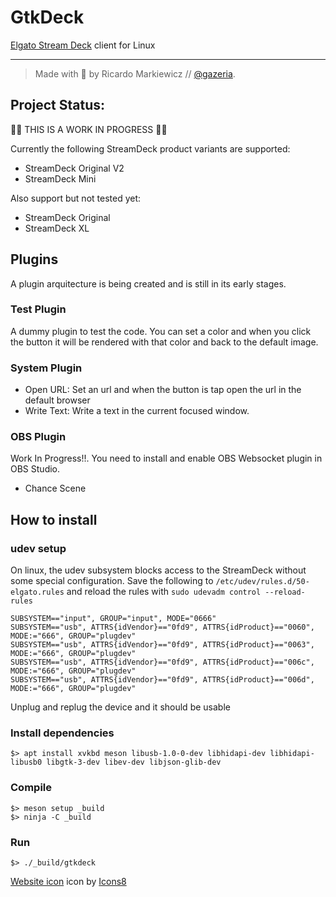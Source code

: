 # GtkDeck

[Elgato Stream Deck](https://www.elgato.com/en/gaming/stream-deck) client for Linux

---
>Made with 💙 by Ricardo Markiewicz // [@gazeria](https://twitter.com/gazeria).

## Project Status:

🚨🚨 THIS IS A WORK IN PROGRESS 🚨🚨

Currently the following StreamDeck product variants are supported:
* StreamDeck Original V2
* StreamDeck Mini

Also support but not tested yet:
* StreamDeck Original
* StreamDeck XL

## Plugins

A plugin arquitecture is being created and is still in its early stages.

### Test Plugin

A dummy plugin to test the code. You can set a color and when you click the button it will be rendered with that color and back to the default image.

### System Plugin

* Open URL: Set an url and when the button is tap open the url in the default browser
* Write Text: Write a text in the current focused window.

### OBS Plugin

Work In Progress!!. You need to install and enable OBS Websocket plugin in OBS Studio.

* Chance Scene

## How to install

### udev setup

On linux, the udev subsystem blocks access to the StreamDeck without some special configuration.
Save the following to `/etc/udev/rules.d/50-elgato.rules` and reload the rules with `sudo udevadm control --reload-rules`

```
SUBSYSTEM=="input", GROUP="input", MODE="0666"
SUBSYSTEM=="usb", ATTRS{idVendor}=="0fd9", ATTRS{idProduct}=="0060", MODE:="666", GROUP="plugdev"
SUBSYSTEM=="usb", ATTRS{idVendor}=="0fd9", ATTRS{idProduct}=="0063", MODE:="666", GROUP="plugdev"
SUBSYSTEM=="usb", ATTRS{idVendor}=="0fd9", ATTRS{idProduct}=="006c", MODE:="666", GROUP="plugdev"
SUBSYSTEM=="usb", ATTRS{idVendor}=="0fd9", ATTRS{idProduct}=="006d", MODE:="666", GROUP="plugdev"
```

Unplug and replug the device and it should be usable

### Install dependencies

```
$> apt install xvkbd meson libusb-1.0-0-dev libhidapi-dev libhidapi-libusb0 libgtk-3-dev libev-dev libjson-glib-dev
```

### Compile

```
$> meson setup _build
$> ninja -C _build
```

### Run

```
$> ./_build/gtkdeck
```


<a target="_blank" href="https://icons8.com/icons/set/domain--v1">Website icon</a> icon by <a target="_blank" href="https://icons8.com">Icons8</a>